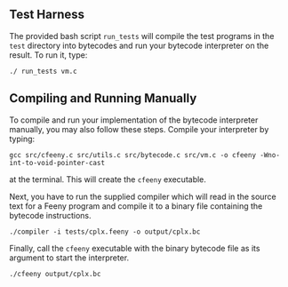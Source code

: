 
Test Harness
------------

The provided bash script ```run_tests``` will compile the test programs in the ```test``` directory into bytecodes and run your bytecode interpreter on the result. To run it, type:
```
./ run_tests vm.c
```

Compiling and Running Manually
------------------------------

To compile and run your implementation of the bytecode interpreter manually, you may also follow these steps. Compile your interpreter by typing:

```
gcc src/cfeeny.c src/utils.c src/bytecode.c src/vm.c -o cfeeny -Wno-int-to-void-pointer-cast
```

at the terminal. This will create the ```cfeeny``` executable.

Next, you have to run the supplied compiler which will read in the source text for a Feeny program and compile it to a binary file containing the bytecode instructions.

```
./compiler -i tests/cplx.feeny -o output/cplx.bc
```

Finally, call the ```cfeeny``` executable with the binary bytecode file as its argument to start the interpreter.

```
./cfeeny output/cplx.bc
```